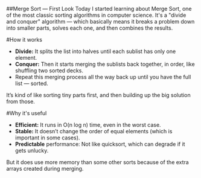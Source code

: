 ##Merge Sort — First Look
Today I started learning about Merge Sort, one of the most classic sorting algorithms in computer science. It's a "divide and conquer" algorithm — which basically means it breaks a problem down into smaller parts, solves each one, and then combines the results.

#How it works
- **Divide:** It splits the list into halves until each sublist has only one element.
- **Conquer:** Then it starts merging the sublists back together, in order, like shuffling two sorted decks.
- Repeat this merging process all the way back up until you have the full list — sorted.

It’s kind of like sorting tiny parts first, and then building up the big solution from those.

#Why it's useful
- **Efficient:** It runs in O(n log n) time, even in the worst case.
- **Stable:** It doesn’t change the order of equal elements (which is important in some cases).
- **Predictable** performance: Not like quicksort, which can degrade if it gets unlucky.

But it does use more memory than some other sorts because of the extra arrays created during merging.
